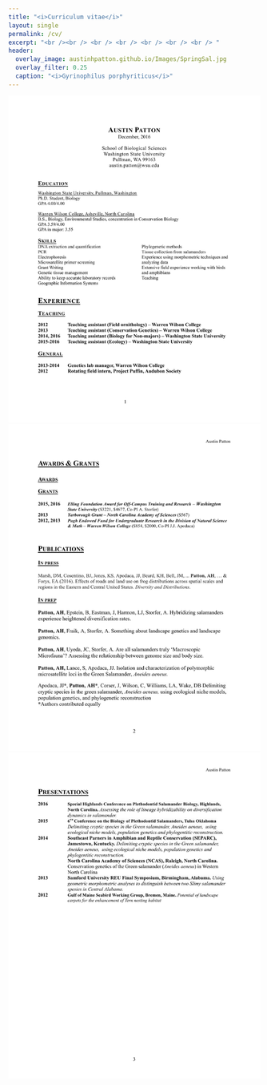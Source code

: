 ```yaml
---
title: "<i>Curriculum vitae</i>"
layout: single
permalink: /cv/
excerpt: "<br /><br /> <br /> <br /> <br /> <br /> <br /> "
header:
  overlay_image: austinhpatton.github.io/Images/SpringSal.jpg
  overlay_filter: 0.25
  caption: "<i>Gyrinophilus porphyriticus</i>"
---
```

<img src="/Images/A_Patton_CV_12-9-16-1.jpg/" alt="Page 1">
<img src="/Images/A_Patton_CV_12-9-16-2.jpg/" alt="Page 2">
<img src="/Images/A_Patton_CV_12-9-16-3.jpg/" alt="Page 3">

